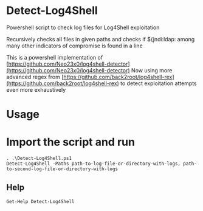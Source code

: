 # Detect-Log4Shell
Powershell script to check log files for Log4Shell exploitation

Recursively checks all files in given paths and checks if ${jndi:ldap: among many other indicators of compromise is found in a line

This is a powershell implementation of [https://github.com/Neo23x0/log4shell-detector](https://github.com/Neo23x0/log4shell-detector)
Now using more advanced regex from [https://github.com/back2root/log4shell-rex](https://github.com/back2root/log4shell-rex) to detect exploitation attempts even more exhaustively 

# Usage
# Import the script and run
```
. .\Detect-Log4Shell.ps1
Detect-Log4Shell -Paths path-to-log-file-or-directory-with-logs, path-to-second-log-file-or-directory-with-logs
```

## Help
`Get-Help Detect-Log4Shell`
